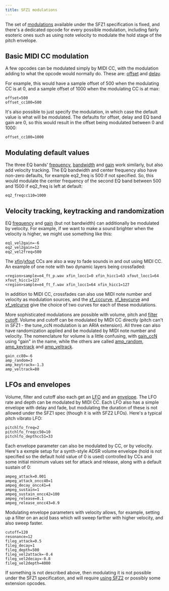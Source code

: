 ```yaml
---
title: SFZ1 modulations
---
```

The set of [modulations] available under the SFZ1 specification is fixed, and
there's a dedicated opcode for every possible modulation, including fairly
esoteric ones such as using note velocity to modulate the hold stage of the
pitch envelope.

## Basic MIDI CC modulation

A few opcodes can be modulated simply by MIDI CC, with the modulation adding
to what the opcode would normally do. These are: [offset] and [delay].

For example, this would have a sample offset of 500 when the modulating CC is
at 0, and a sample offset of 1000 when the modulating CC is at max:

```sfz
offset=500
offset_cc100=500
```

It's also possible to just specify the modulation, in which case the
default value is what will be modulated. The defaults for offset, delay and
EQ band gain are 0, so this would result in the offset being modulated between
0 and 1000:

```sfz
offset_cc100=1000
```

## Modulating default values

The three EQ bands' [frequency][1], [bandwidth] and [gain][2] work similarly,
but also add velocity tracking. The EQ bandwidth and center frequency also have
non-zero defaults,
for example eq2_freq is 500 if not specified. So, this would modulate the center
frequency of the second EQ band between 500 and 1500 if eq2_freq is left at default:

```sfz
eq2_freqcc110=1000
```

## Velocity tracking, keytracking and randomization

EQ [frequency][3] and [gain][4] (but not bandwidth) can additionally be modulated by velocity.
For example, if we want to make a sound brighter when the velocity is higher,
we might use something like this:

```sfz
eq1_vel2gain=-6
eq2_vel2gain=12
eq2_vel2freq=500
```

The [xfin]/[xfout] CCs are also a way to fade sounds in and out using MIDI CC.
An example of one note with two dynamic layers being crossfaded:

```sfz
<region>sample=e4_ft_p.wav xfin_locc1=0 xfin_hicc1=63 xfout_locc1=64 xfout_hicc1=127
<region>sample=e4_ft_f.wav xfin_locc1=64 xfin_hicc1=127
```

In addition to MIDI CC, crossfades can also use MIDI note number and velocity as
modulation sources, and the [xf_cccurve], [xf_keycurve] and [xf_velcurve]
give the choice of two curves for each of these modulations.

More sophisticated modulations are possible with volume,
pitch and [filter cutoff]. Volume and cutoff can be modulated by MIDI CC directly
(pitch can't in SFZ1 - the tune_ccN modulation is an ARIA extension). All three
can also have randomization applied and be modulated by MIDI note number and
velocity. The nomenclature for volume is a little confusing, with [gain_ccN] using
"gain" in the name, while the others are called [amp_random],
[amp_keytrack] and [amp_veltrack].

```sfz
gain_cc80=-6
amp_random=3
amp_keytrack=-1.3
amp_veltrack=80
```

## LFOs and envelopes

Volume, filter and cutoff also each get an [LFO] and an [envelope].
The LFO rate and depth can be modulated by MIDI CC.
Each LFO also has a simple envelope with delay and fade,
but modulating the duration of these is not allowed under the SFZ1 spec
(though it is with SFZ2 LFOs). Here's a typical pitch vibrato LFO:

```sfz
pitchlfo_freq=2
pitchlfo_freqcc50=10
pitchlfo_depthcc51=33
```

Each envelope parameter can also be modulated by CC, or by velocity. Here's a
exmple setup for a synth-style ADSR volume envelope (hold is not specified so the
default hold value of 0 is used) controlled by CCs and some initial
minimum values set for attack and release, along with a default sustain of 0:

```sfz
ampeg_attack=0.001
ampeg_attack_oncc40=1
ampeg_decay_oncc41=4
ampeg_sustain=1
ampeg_sustain_oncc42=100
ampeg_release=0.1
ampeg_release_oncc43=0.9
```

Modulating envelope parameters with velocity allows, for example, setting up a filter
on an acid bass which will sweep farther with higher velocity, and also sweep faster.

```sfz
cutoff=120
resonance=12
fileg_attack=0.5
fileg_decay=1
fileg_depth=500
fileg_vel2attack=-0.4
fileg_vel2decay=-0.8
fileg_vel2depth=4000
```

If something is not described above, then modulating it is not possible under the
SFZ1 specification, and will require [using SFZ2] or possibly some extension opcodes.


[using SFZ2]:    sfz2_modulations.md
[modulations]:   ../modulations/index.md
[envelope]:      ../modulations/envelope_generators.md#sfz-1-egs
[LFO]:           ../modulations/lfo.md#sfz-1-lfos
[amp_keytrack]:  ../opcodes/amp_keytrack.md
[amp_random]:    ../opcodes/amp_random.md
[amp_veltrack]:  ../opcodes/amp_veltrack.md
[bandwidth]:     ../opcodes/eqN_bw.md
[delay]:         ../opcodes/delay.md
[filter cutoff]: ../opcodes/cutoff.md
[gain_ccN]:      ../opcodes/volume.md
[offset]:        ../opcodes/offset.md
[xf_cccurve]:    ../opcodes/xf_cccurve.md
[xf_keycurve]:   ../opcodes/xf_keycurve.md
[xf_velcurve]:   ../opcodes/xf_velcurve.md
[xfin]:          ../opcodes/xfin_loccN.md
[xfout]:         ../opcodes/xfout_loccN.md
[1]:             ../opcodes/eqN_freq.md
[2]:             ../opcodes/eqN_gain.md
[3]:             ../opcodes/eqN_vel2freq.md
[4]:             ../opcodes/eqN_vel2gain.md
